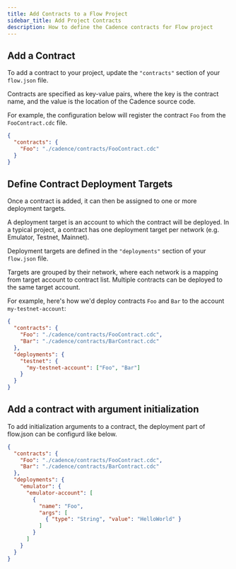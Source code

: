 ```yaml
---
title: Add Contracts to a Flow Project
sidebar_title: Add Project Contracts
description: How to define the Cadence contracts for Flow project
---
```


## Add a Contract

To add a contract to your project, update the `"contracts"` section of your `flow.json` file.

Contracts are specified as key-value pairs, where the key is the contract name,
and the value is the location of the Cadence source code.

For example, the configuration below will register the 
contract `Foo` from the `FooContract.cdc` file.

```json
{
  "contracts": {
    "Foo": "./cadence/contracts/FooContract.cdc"
  }
}
```

## Define Contract Deployment Targets

Once a contract is added, it can then be assigned to one or more deployment targets.

A deployment target is an account to which the contract will be deployed.
In a typical project, a contract has one deployment target per network (e.g. Emulator, Testnet, Mainnet).

Deployment targets are defined in the `"deployments"` section of your `flow.json` file.

Targets are grouped by their network, where each network is a mapping from target account to contract list. 
Multiple contracts can be deployed to the same target account.

For example, here's how we'd deploy contracts `Foo` and `Bar` to the account `my-testnet-account`:

```json
{
  "contracts": {
    "Foo": "./cadence/contracts/FooContract.cdc",
    "Bar": "./cadence/contracts/BarContract.cdc"
  },
  "deployments": {
    "testnet": {
      "my-testnet-account": ["Foo", "Bar"]
    }
  }
}
```
## Add a contract with argument initialization

To add initialization arguments to a contract, the deployment part of flow.json can be configurd like below.
```json
{
  "contracts": {
    "Foo": "./cadence/contracts/FooContract.cdc",
    "Bar": "./cadence/contracts/BarContract.cdc"
  },
  "deployments": {
    "emulator": {
      "emulator-account": [
        {
          "name": "Foo",
          "args": [
            { "type": "String", "value": "HelloWorld" }
          ]
        }
      ]
    }
  }
}
```